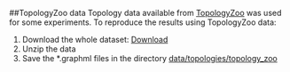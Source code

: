 ##TopologyZoo data
Topology data available from [TopologyZoo](https://www.topology-zoo.org/dataset.html) was used for some experiments.
To reproduce the results using TopologyZoo data:
1. Download the whole dataset: [Download](https://www.topology-zoo.org/files/archive.zip)
2. Unzip the data
3. Save the *.graphml files in the directory [data/topologies/topology_zoo](data/topologies/topology_zoo/)
